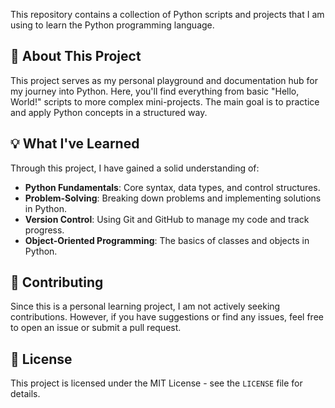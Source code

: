 This repository contains a collection of Python scripts and projects that I am using to learn the Python programming language.

## 📖 About This Project

This project serves as my personal playground and documentation hub for my journey into Python. Here, you'll find everything from basic "Hello, World!" scripts to more complex mini-projects. The main goal is to practice and apply Python concepts in a structured way.

## 💡 What I've Learned

Through this project, I have gained a solid understanding of:

*   **Python Fundamentals**: Core syntax, data types, and control structures.
*   **Problem-Solving**: Breaking down problems and implementing solutions in Python.
*   **Version Control**: Using Git and GitHub to manage my code and track progress.
*   **Object-Oriented Programming**: The basics of classes and objects in Python.

## 🤝 Contributing

Since this is a personal learning project, I am not actively seeking contributions. However, if you have suggestions or find any issues, feel free to open an issue or submit a pull request.

## 📄 License

This project is licensed under the MIT License - see the `LICENSE` file for details.
